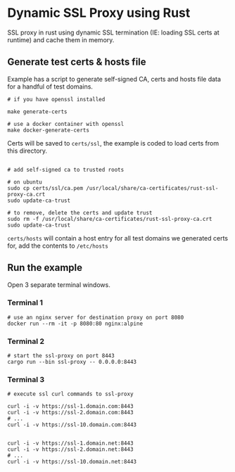 # Dynamic SSL Proxy using Rust

SSL proxy in rust using dynamic SSL termination (IE: loading SSL certs at runtime) and cache them in memory.


## Generate test certs & hosts file

Example has a script to generate self-signed CA, certs and hosts file data for a handful of test domains.

```shell
# if you have openssl installed

make generate-certs

# use a docker container with openssl
make docker-generate-certs

```

Certs will be saved to `certs/ssl`, the example is coded to load certs from this directory.   

```shell

# add self-signed ca to trusted roots

# on ubuntu
sudo cp certs/ssl/ca.pem /usr/local/share/ca-certificates/rust-ssl-proxy-ca.crt
sudo update-ca-trust

# to remove, delete the certs and update trust
sudo rm -f /usr/local/share/ca-certificates/rust-ssl-proxy-ca.crt
sudo update-ca-trust

```

`certs/hosts` will contain a host entry for all test domains we generated certs for, add the contents to `/etc/hosts`

## Run the example

Open 3 separate terminal windows.

### Terminal 1
```shell
# use an nginx server for destination proxy on port 8080
docker run --rm -it -p 8080:80 nginx:alpine
```
### Terminal 2
```shell
# start the ssl-proxy on port 8443
cargo run --bin ssl-proxy -- 0.0.0.0:8443

```

### Terminal 3
```shell
# execute ssl curl commands to ssl-proxy

curl -i -v https://ssl-1.domain.com:8443
curl -i -v https://ssl-2.domain.com:8443
# ...
curl -i -v https://ssl-10.domain.com:8443


curl -i -v https://ssl-1.domain.net:8443
curl -i -v https://ssl-2.domain.net:8443
# ...
curl -i -v https://ssl-10.domain.net:8443



```